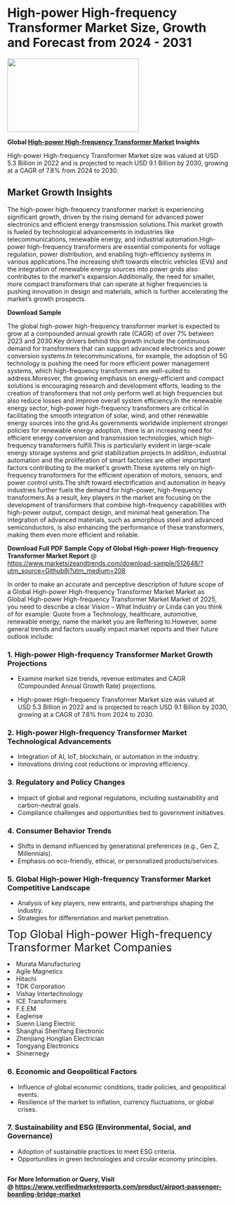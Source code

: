 <H1>High-power High-frequency Transformer Market Size, Growth and Forecast from 2024 - 2031</H1><img class="aligncenter size-medium wp-image-584254" src="https://thirdeyenews.in/wp-content/uploads/2024/09/Global-Market-Research-300x168.jpeg" alt="" width="300" height="168" /><p><strong>Global&nbsp;<a href="https://www.marketsizeandtrends.com/download-sample/512648/?utm_source=Github8j?utm_medium=208">High-power High-frequency Transformer Market</a> Insights</strong></p><p>High-power High-frequency Transformer Market size was valued at USD 5.3 Billion in 2022 and is projected to reach USD 9.1 Billion by 2030, growing at a CAGR of 7.8% from 2024 to 2030.</p><p><h2>Market Growth Insights</h2> <p>The high-power high-frequency transformer market is experiencing significant growth, driven by the rising demand for advanced power electronics and efficient energy transmission solutions.This market growth is fueled by technological advancements in industries like telecommunications, renewable energy, and industrial automation.High-power high-frequency transformers are essential components for voltage regulation, power distribution, and enabling high-efficiency systems in various applications.The increasing shift towards electric vehicles (EVs) and the integration of renewable energy sources into power grids also contributes to the market's expansion.Additionally, the need for smaller, more compact transformers that can operate at higher frequencies is pushing innovation in design and materials, which is further accelerating the market’s growth prospects.</p> <p><strong>Download Sample</strong></p> <p>The global high-power high-frequency transformer market is expected to grow at a compounded annual growth rate (CAGR) of over 7% between 2023 and 2030.Key drivers behind this growth include the continuous demand for transformers that can support advanced electronics and power conversion systems.In telecommunications, for example, the adoption of 5G technology is pushing the need for more efficient power management systems, which high-frequency transformers are well-suited to address.Moreover, the growing emphasis on energy-efficient and compact solutions is encouraging research and development efforts, leading to the creation of transformers that not only perform well at high frequencies but also reduce losses and improve overall system efficiency.In the renewable energy sector, high-power high-frequency transformers are critical in facilitating the smooth integration of solar, wind, and other renewable energy sources into the grid.As governments worldwide implement stronger policies for renewable energy adoption, there is an increasing need for efficient energy conversion and transmission technologies, which high-frequency transformers fulfill.This is particularly evident in large-scale energy storage systems and grid stabilization projects.In addition, industrial automation and the proliferation of smart factories are other important factors contributing to the market's growth.These systems rely on high-frequency transformers for the efficient operation of motors, sensors, and power control units.The shift toward electrification and automation in heavy industries further fuels the demand for high-power, high-frequency transformers.As a result, key players in the market are focusing on the development of transformers that combine high-frequency capabilities with high-power output, compact design, and minimal heat generation.The integration of advanced materials, such as amorphous steel and advanced semiconductors, is also enhancing the performance of these transformers, making them even more efficient and reliable.<p><span class=""><strong>Download Full PDF Sample Copy of Global High-power High-frequency Transformer Market Report</strong> @ <a href="https://www.marketsizeandtrends.com/download-sample/512648/?utm_source=Github8j?utm_medium=208" target="_blank">https://www.marketsizeandtrends.com/download-sample/512648/?utm_source=Github8j?utm_medium=208</a></span></p><p>In order to make an accurate and perceptive description of future scope of a Global&nbsp;High-power High-frequency Transformer Market Market as Global&nbsp;High-power High-frequency Transformer Market Market of 2025, you need to describe a clear Vision &ndash; What Industry or Linda can you think of for example: Quote from a Technology, healthcare, automotive, renewable energy, name the market you are Reffering to.However, some general trends and factors usually impact market reports and their future outlook include:</p><h3>1.&nbsp;<strong>High-power High-frequency Transformer Market Growth Projections</strong></h3><ul><li>Examine market size trends, revenue estimates and CAGR (Compounded Annual Growth Rate) projections.</li><li><p>High-power High-frequency Transformer Market size was valued at USD 5.3 Billion in 2022 and is projected to reach USD 9.1 Billion by 2030, growing at a CAGR of 7.8% from 2024 to 2030.</p></li></ul><h3>2.&nbsp;<strong>High-power High-frequency Transformer Market Technological Advancements</strong></h3><ul><li>Integration of AI, IoT, blockchain, or automation in the industry.</li><li>Innovations driving cost reductions or improving efficiency.</li></ul><h3>3.&nbsp;<strong>Regulatory and Policy Changes</strong></h3><ul><li>Impact of global and regional regulations, including sustainability and carbon-neutral goals.</li><li>Compliance challenges and opportunities tied to government initiatives.</li></ul><h3>4.&nbsp;<strong>Consumer Behavior Trends</strong></h3><ul><li>Shifts in demand influenced by generational preferences (e.g., Gen Z, Millennials).</li><li>Emphasis on eco-friendly, ethical, or personalized products/services.</li></ul><h3>5.&nbsp;<strong>Global High-power High-frequency Transformer Market Competitive Landscape</strong></h3><ul><li>Analysis of key players, new entrants, and partnerships shaping the industry.</li><li>Strategies for differentiation and market penetration.</li></ul><p data-pm-slice="1 1 []"><span style="color: inherit; font-family: inherit; font-size: 25px;">Top Global High-power High-frequency Transformer Market Companies</span></p><div class="" data-test-id=""><p><li>Murata Manufacturing</li><li> Agile Magnetics</li><li> Hitachi</li><li> TDK Corporation</li><li> Vishay Intertechnology</li><li> ICE Transformers</li><li> F.E.EM</li><li> Eaglerise</li><li> Suenn Liang Electric</li><li> Shanghai ShenYang Electronic</li><li> Zhenjiang Honglian Electrician</li><li> Tongyang Electronics</li><li> Shinernegy</li></p></div><h3>6.&nbsp;<strong>Economic and Geopolitical Factors</strong></h3><ul><li>Influence of global economic conditions, trade policies, and geopolitical events.</li><li>Resilience of the market to inflation, currency fluctuations, or global crises.</li></ul><h3>7.&nbsp;<strong>Sustainability and ESG (Environmental, Social, and Governance)</strong></h3><ul><li>Adoption of sustainable practices to meet ESG criteria.</li><li>Opportunities in green technologies and circular economy principles.</li></ul><h2><strong style="font-size: 14px;">For More Information or Query, Visit @&nbsp;</strong><a style="background-color: #ffffff; font-size: 14px;" href="https://www.marketsizeandtrends.com/report/high-power-high-frequency-transformer-market/" target="_blank">https://www.verifiedmarketreports.com/product/airport-passenger-boarding-bridge-market</a></h2>